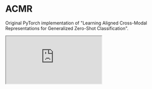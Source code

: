# ACMR

Original PyTorch implementation of "Learning Aligned Cross-Modal Representations for Generalized Zero-Shot Classification".

<iframe src="https://github.com/seeyourmind/ACMR/blob/master/arch-ACMR.pdf" />

<object data="https://github.com/seeyourmind/ACMR/blob/master/arch-ACMR.pdf" type="application/pdf" width="700px" height="700px"> 
    <embed src="https://github.com/seeyourmind/ACMR/blob/master/arch-ACMR.pdf"> 
     This browser does not support PDFs. Please download the PDF to view it: <a href="https://github.com/seeyourmind/ACMR/blob/master/arch-ACMR.pdf">Download PDF</a>.</p> 
    </embed> 
</object> 



### Requirements

The code was implemented using Python 3.6.0 and the following packages:

```
torch==1.5.0
numpy==1.19.4
scipy==1.2.1
tqdm==4.54.1
scikit_learn==0.23.2
```

